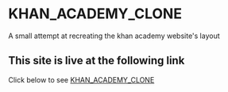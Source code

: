 # KHAN_ACADEMY_CLONE
A small attempt at recreating the khan academy website's layout

## This site is live at the following link
Click below to see 
[KHAN_ACADEMY_CLONE](https://nightcoder26.github.io/KHAN_ACADEMY_CLONE/)
